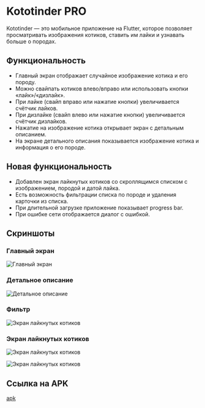 # Kototinder PRO

Kototinder — это мобильное приложение на Flutter, которое позволяет просматривать изображения котиков, ставить им лайки и узнавать больше о породах.

## Функциональность 
- Главный экран отображает случайное изображение котика и его породу.
- Можно свайпать котиков влево/вправо или использовать кнопки «лайк»/«дизлайк».
- При лайке (свайп вправо или нажатие кнопки) увеличивается счётчик лайков.
- При дизлайке (свайп влево или нажатие кнопки) увеличивается счётчик дизлайков.
- Нажатие на изображение котика открывает экран с детальным описанием.
- На экране детального описания показывается изображение котика и информация о его породе.
## Новая функциональность
- Добавлен экран лайкнутых котиков со скроллящимся списком с изображением, породой и датой лайка.
- Есть возможность фильтрации списка по породе и удаления карточки из списка.
- При длительной загрузке приложение показывает progress bar.
- При ошибке сети отображается диалог с ошибкой.

## Скриншоты

### Главный экран

![Главный экран](screenshots/screenshot_main.jpg)
### Детальное описание

![Детальное описание](screenshots/screenshot_detail.jpg)

### Фильтр

![Экран лайкнутых котиков](screenshots/screenshot_filter.jpg)

### Экран лайкнутых котиков

![Экран лайкнутых котиков](screenshots/screenshot_liked_cats.jpg)

![Экран лайкнутых котиков](screenshots/screenshot_apply_filter.jpg)

## Сcылка на APK

[apk](apk/app-release.apk)